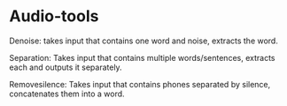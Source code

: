 # Audio-tools
Denoise: takes input that contains one word and noise, extracts the word.

Separation: Takes input that contains multiple words/sentences, extracts each and outputs it separately.

Removesilence: Takes input that contains phones separated by silence, concatenates them into a word.
